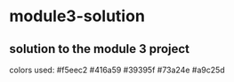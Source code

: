 # module3-solution
## solution to the module 3 project
colors used:
#f5eec2 #416a59 #39395f #73a24e #a9c25d
